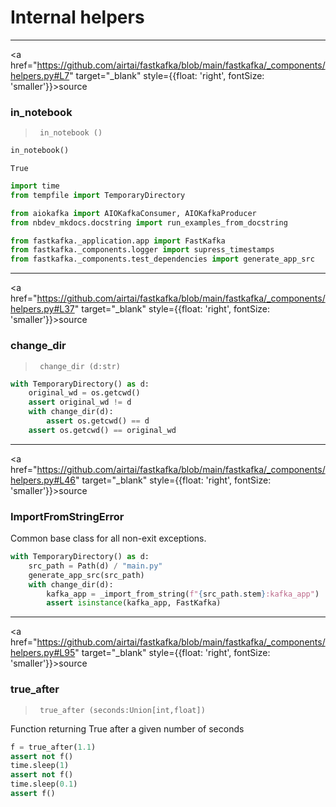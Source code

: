 Internal helpers
================

<!-- WARNING: THIS FILE WAS AUTOGENERATED! DO NOT EDIT! -->

------------------------------------------------------------------------

<a
href="https://github.com/airtai/fastkafka/blob/main/fastkafka/_components/helpers.py#L7"
target="_blank" style={{float: 'right', fontSize: 'smaller'}}>source</a>

### in_notebook

>      in_notebook ()

``` python
in_notebook()
```

    True

``` python
import time
from tempfile import TemporaryDirectory

from aiokafka import AIOKafkaConsumer, AIOKafkaProducer
from nbdev_mkdocs.docstring import run_examples_from_docstring

from fastkafka._application.app import FastKafka
from fastkafka._components.logger import supress_timestamps
from fastkafka._components.test_dependencies import generate_app_src
```

------------------------------------------------------------------------

<a
href="https://github.com/airtai/fastkafka/blob/main/fastkafka/_components/helpers.py#L37"
target="_blank" style={{float: 'right', fontSize: 'smaller'}}>source</a>

### change_dir

>      change_dir (d:str)

``` python
with TemporaryDirectory() as d:
    original_wd = os.getcwd()
    assert original_wd != d
    with change_dir(d):
        assert os.getcwd() == d
    assert os.getcwd() == original_wd
```

------------------------------------------------------------------------

<a
href="https://github.com/airtai/fastkafka/blob/main/fastkafka/_components/helpers.py#L46"
target="_blank" style={{float: 'right', fontSize: 'smaller'}}>source</a>

### ImportFromStringError

Common base class for all non-exit exceptions.

``` python
with TemporaryDirectory() as d:
    src_path = Path(d) / "main.py"
    generate_app_src(src_path)
    with change_dir(d):
        kafka_app = _import_from_string(f"{src_path.stem}:kafka_app")
        assert isinstance(kafka_app, FastKafka)
```

------------------------------------------------------------------------

<a
href="https://github.com/airtai/fastkafka/blob/main/fastkafka/_components/helpers.py#L95"
target="_blank" style={{float: 'right', fontSize: 'smaller'}}>source</a>

### true_after

>      true_after (seconds:Union[int,float])

Function returning True after a given number of seconds

``` python
f = true_after(1.1)
assert not f()
time.sleep(1)
assert not f()
time.sleep(0.1)
assert f()
```
